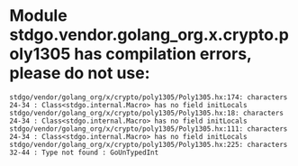 # Module stdgo.vendor.golang_org.x.crypto.poly1305 has compilation errors, please do not use:
```
stdgo/vendor/golang_org/x/crypto/poly1305/Poly1305.hx:174: characters 24-34 : Class<stdgo.internal.Macro> has no field initLocals
stdgo/vendor/golang_org/x/crypto/poly1305/Poly1305.hx:18: characters 24-34 : Class<stdgo.internal.Macro> has no field initLocals
stdgo/vendor/golang_org/x/crypto/poly1305/Poly1305.hx:111: characters 24-34 : Class<stdgo.internal.Macro> has no field initLocals
stdgo/vendor/golang_org/x/crypto/poly1305/Poly1305.hx:225: characters 32-44 : Type not found : GoUnTypedInt

```

